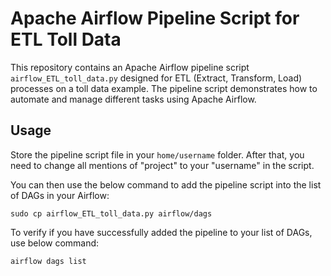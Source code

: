 # Apache Airflow Pipeline Script for ETL Toll Data

This repository contains an Apache Airflow pipeline script `airflow_ETL_toll_data.py` designed for ETL (Extract, Transform, Load) processes on a toll data example. The pipeline script demonstrates how to automate and manage different tasks using Apache Airflow.

## Usage

Store the pipeline script file in your `home/username` folder. After that, you need to change all mentions of "project" to your "username" in the script.

You can then use the below command to add the pipeline script into the list of DAGs in your Airflow:
```
sudo cp airflow_ETL_toll_data.py airflow/dags
```

To verify if you have successfully added the pipeline to your list of DAGs, use below command:
```
airflow dags list
```